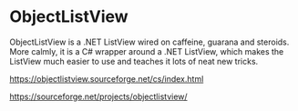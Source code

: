 # ObjectListView
ObjectListView is a .NET ListView wired on caffeine, guarana and steroids. More calmly, it is a C# wrapper around a .NET ListView, which makes the ListView much easier to use and teaches it lots of neat new tricks.

https://objectlistview.sourceforge.net/cs/index.html

https://sourceforge.net/projects/objectlistview/
